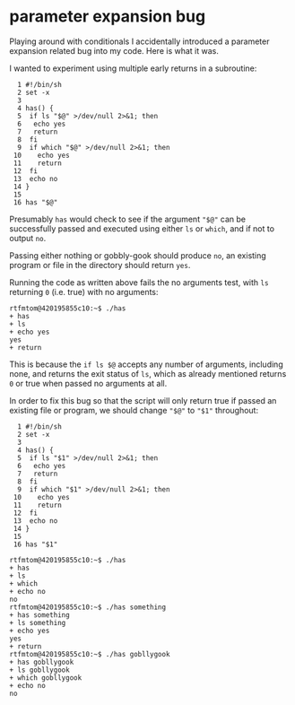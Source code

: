 # parameter expansion bug

Playing around with conditionals I accidentally introduced a parameter expansion related bug into my code. Here is what it was.

I wanted to experiment using multiple early returns in a subroutine:
```
  1 #!/bin/sh
  2 set -x
  3 
  4 has() {
  5  if ls "$@" >/dev/null 2>&1; then
  6   echo yes
  7   return
  8  fi
  9  if which "$@" >/dev/null 2>&1; then
 10    echo yes
 11    return
 12  fi
 13  echo no
 14 }
 15 
 16 has "$@"
```
Presumably `has` would check to see if the argument `"$@"` can be successfully passed and executed using either `ls` or `which`, and if not to output `no`. 

Passing either nothing or gobbly-gook should produce `no`, an existing program or file in the directory should return `yes`.

Running the code as written above fails the no arguments test, with `ls` returning `0` (i.e. true) with no arguments:
```
rtfmtom@420195855c10:~$ ./has
+ has
+ ls
+ echo yes
yes
+ return
```
This is because the `if ls $@` accepts any number of arguments, including none, and returns the exit status of `ls`, which as already mentioned returns `0` or true when passed no arguments at all. 

In order to fix this bug so that the script will only return true if passed an existing file or program, we should change `"$@"` to `"$1"` throughout:
```
  1 #!/bin/sh
  2 set -x
  3 
  4 has() {
  5  if ls "$1" >/dev/null 2>&1; then
  6   echo yes
  7   return
  8  fi
  9  if which "$1" >/dev/null 2>&1; then
 10    echo yes
 11    return
 12  fi
 13  echo no
 14 }
 15 
 16 has "$1"

rtfmtom@420195855c10:~$ ./has 
+ has 
+ ls 
+ which 
+ echo no
no
rtfmtom@420195855c10:~$ ./has something
+ has something
+ ls something
+ echo yes
yes
+ return
rtfmtom@420195855c10:~$ ./has gobllygook
+ has gobllygook
+ ls gobllygook
+ which gobllygook
+ echo no
no
```
